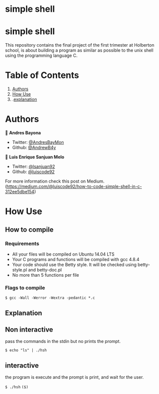 # simple shell

# simple shell

This repository contains the final project of the first trimester at Holberton school, is about building a program as similar as possible to the unix shell using the programming language C.

# Table of Contents 

1. [Authors](#Authors)
2. [How Use](#How-Use)
3. .[explanation](#Explanation)

# Authors

 👤 **Andres Bayona**

- Twitter: [@AndresBayMon](https://twitter.com/AndresBayMon)
- Github:  [@AndrewB4y](https://github.com/AndrewB4y)

👤 **Luis Enrique Sanjuan Melo**

- Twitter: [@lsanjuan92](https://twitter.com/lsanjuan92)
- Github: [@luiscode92](https://github.com/luicode92)

For more information check this post on Medium.
(https://medium.com/@luiscode92/how-to-code-simple-shell-in-c-312ee5dbe154)

# How Use

## How to compile

### Requirements

- All your files will be compiled on Ubuntu 14.04 LTS
- Your C programs and functions will be compiled with gcc 4.8.4
- Your code should use the Betty style. It will be checked using betty-style.pl and betty-doc.pl
- No more than 5 functions per file

### Flags to compile

`$ gcc -Wall -Werror -Wextra -pedantic *.c`

## Explanation

## Non interactive

pass the commands in the stdin but no prints the prompt.

`$ echo "ls" | ./hsh`

## interactive

the program is execute and the prompt is print, and wait for the user.

`$ ./hsh`
`($)`

